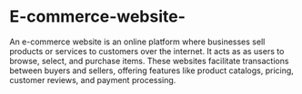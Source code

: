 # E-commerce-website-
An e-commerce website is an online platform where businesses sell products or services to customers over the internet. It acts as as users to browse, select, and purchase items. These websites facilitate transactions between buyers and sellers, offering features like product catalogs, pricing, customer reviews, and payment processing. 

